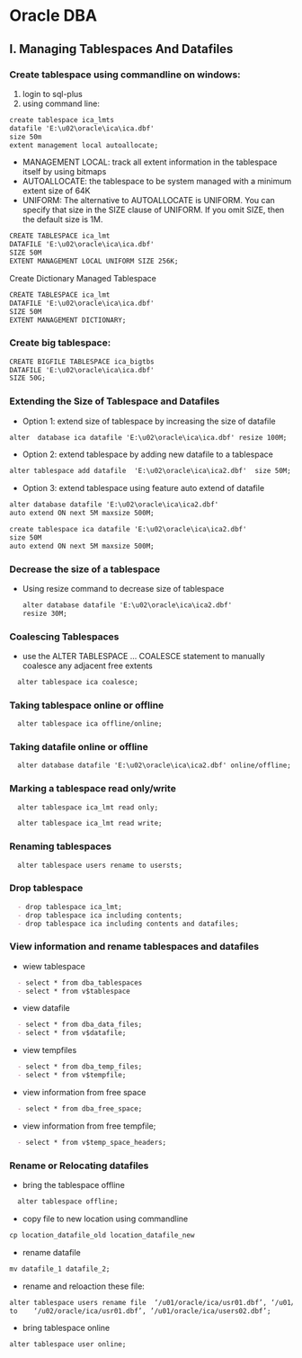 # Oracle DBA
## I. Managing Tablespaces And Datafiles
### Create tablespace using commandline on windows:
  1. login to sql-plus
  2. using command line:
```markdown
create tablespace ica_lmts 
datafile 'E:\u02\oracle\ica\ica.dbf' 
size 50m 
extent management local autoallocate;
```
  - MANAGEMENT LOCAL: track all extent information in the tablespace itself by using bitmaps
  - AUTOALLOCATE: the tablespace to be system managed with a minimum extent size of 64K
  - UNIFORM: The alternative to AUTOALLOCATE is UNIFORM. You can specify that size in the SIZE clause of UNIFORM. If you omit SIZE, then    the default size is 1M. 
 ```markdown
CREATE TABLESPACE ica_lmt 
DATAFILE 'E:\u02\oracle\ica\ica.dbf' 
SIZE 50M 
EXTENT MANAGEMENT LOCAL UNIFORM SIZE 256K; 
```
Create Dictionary Managed Tablespace
 ```markdown
CREATE TABLESPACE ica_lmt 
DATAFILE 'E:\u02\oracle\ica\ica.dbf' 
SIZE 50M 
EXTENT MANAGEMENT DICTIONARY;
```
### Create big tablespace:
```markdown
CREATE BIGFILE TABLESPACE ica_bigtbs  
DATAFILE 'E:\u02\oracle\ica\ica.dbf' 
SIZE 50G;
```

### Extending the Size of Tablespace and Datafiles
  - Option 1: extend size of tablespace by increasing the size of datafile
 ```markdown
 alter  database ica datafile 'E:\u02\oracle\ica\ica.dbf' resize 100M;
 ```
  - Option 2: extend tablespace by adding new datafile to a tablespace
  ```markdown
  alter tablespace add datafile  'E:\u02\oracle\ica\ica2.dbf'  size 50M;
  ```
  - Option 3: extend tablespace using feature auto extend of datafile
  ```markdown 
  alter database datafile 'E:\u02\oracle\ica\ica2.dbf' 
  auto extend ON next 5M maxsize 500M;
  ```
  ```markdown
  create tablespace ica datafile 'E:\u02\oracle\ica\ica2.dbf' 
  size 50M
  auto extend ON next 5M maxsize 500M;
```
### Decrease the size of a tablespace
- Using resize command to decrease size of tablespace
  ```markdown
  alter database datafile 'E:\u02\oracle\ica\ica2.dbf'      
  resize 30M;
  ```
### Coalescing Tablespaces
- use the ALTER TABLESPACE ... COALESCE statement to manually coalesce any adjacent free extents
```markdown
  alter tablespace ica coalesce;
```

### Taking tablespace online or offline
```markdown
  alter tablespace ica offline/online;
```
### Taking datafile online or offline
```markdown
  alter database datafile 'E:\u02\oracle\ica\ica2.dbf' online/offline;
```

### Marking a tablespace read only/write
```markdown
  alter tablespace ica_lmt read only;
```

```markdown
  alter tablespace ica_lmt read write;
```

### Renaming  tablespaces
```markdown
  alter tablespace users rename to usersts;
```

### Drop tablespace
```markdown
  - drop tablespace ica_lmt;
  - drop tablespace ica including contents;
  - drop tablespace ica including contents and datafiles;
```
### View information and rename tablespaces and datafiles
  - wiew tablespace
``` markdown
  - select * from dba_tablespaces 
  - select * from v$tablespace
```
  - view datafile
```markdown  
  - select * from dba_data_files;
  - select * from v$datafile;
```
  - view tempfiles
```markdown
  - select * from dba_temp_files;
  - select * from v$tempfile;
```
  - view information from free space
```markdown
  - select * from dba_free_space;
```
  - view information from free tempfile;
```markdown
  - select * from v$temp_space_headers;
```

### Rename or Relocating datafiles
  - bring  the tablespace offline
  ```markdown
    alter tablespace offline;
  ```
  - copy file to new location using commandline
  ``` markdown
  cp location_datafile_old location_datafile_new
  ```
  - rename datafile
  ``` markdown
  mv datafile_1 datafile_2;
  ```
  
  - rename and reloaction these file:
  ``` markdown
  alter tablespace users rename file  ‘/u01/oracle/ica/usr01.dbf’, ‘/u01/oracle/ica/usr02.dbf’ 
  to	‘/u02/oracle/ica/usr01.dbf’, ’/u01/oracle/ica/users02.dbf’;
  ```
  - bring tablespace online
  ```markdown
  alter tablespace user online;
  ```
